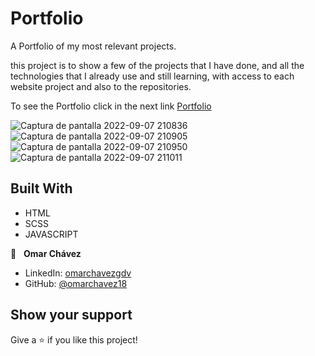 # Portfolio
A Portfolio of my most relevant projects.

this project is to show a few of the projects that I have done, and all the technologies that I already use and still learning, with access to each website project and also to the repositories.

To see the Portfolio click in the next link
[Portfolio]()

![Captura de pantalla 2022-09-07 210836](https://user-images.githubusercontent.com/84557440/189018143-b30be758-56ef-46e0-b743-1315b486c6c5.png)
![Captura de pantalla 2022-09-07 210905](https://user-images.githubusercontent.com/84557440/189018153-0e3e0ebb-4181-42f5-bb3c-25f6783af048.png)
![Captura de pantalla 2022-09-07 210950](https://user-images.githubusercontent.com/84557440/189018154-d013c004-4c51-4657-a4c7-d7794d15b62a.png)
![Captura de pantalla 2022-09-07 211011](https://user-images.githubusercontent.com/84557440/189018156-99697dfd-88fb-49d6-89cb-bacdfed7ce59.png)

## Built With

- HTML
- SCSS
- JAVASCRIPT

👤 &nbsp; **Omar Chávez**

- LinkedIn: [omarchavezgdv](https://www.linkedin.com/in/omarchavezgdv/)
- GitHub: [@omarchavez18](https://github.com/omarchavez18)

## Show your support

Give a ⭐️ if you like this project!
